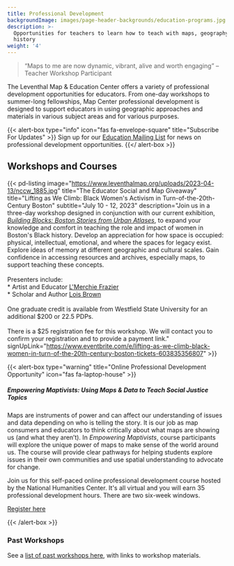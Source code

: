 ```yaml
---
title: Professional Development
backgroundImage: images/page-header-backgrounds/education-programs.jpg
description: >-
  Opportunities for teachers to learn how to teach with maps, geography, and
  history
weight: '4'
---
```


> “Maps to me are now dynamic, vibrant, alive and worth engaging” –Teacher Workshop Participant

The Leventhal Map & Education Center offers a variety of professional development opportunities for educators. From one-day workshops to summer-long fellowships, Map Center professional development is designed to support educators in using geographic approaches and materials in various subject areas and for various purposes.

{{< alert-box type="info" icon="fas fa-envelope-square" title="Subscribe For Updates" >}}
Sign up for our [Education Mailing List](https://visitor.r20.constantcontact.com/manage/optin?v=001ty3slyDjv8WLvGvwSdG8euspYmx7UP1YNPw2RbQHz_d15WTFIS4Ksb90bD2Fx0OBYbhpfZ896VoKbMS6m87TTQGTPsIpdO4e29yiAmPsALE%3D) for news on professional development opportunities.
{{</ alert-box >}}

## Workshops and Courses

{{< pd-listing
image="https://www.leventhalmap.org/uploads/2023-04-13/nccw_1885.jpg"
title="The Educator Social and Map Giveaway"
title="Lifting as We Climb: Black Women's Activism in Turn-of-the-20th-Century Boston"
subtitle="July 10 - 12, 2023"
description="Join us in a three-day workshop designed in conjunction with our current exhibition, *[Building Blocks: Boston Stories from Urban Atlases](https://www.leventhalmap.org/digital-exhibitions/building-blocks/)*, to expand your knowledge and comfort in teaching the role and impact of women in Boston's Black history. Develop an appreciation for how space is occupied: physical, intellectual, emotional, and where the spaces for legacy exist. Explore ideas of memory at different geographic and cultural scales. Gain confidence in accessing resources and archives, especially maps, to support teaching these concepts. <br><br>Presenters include: <br> \* Artist and Educator [L'Merchie Frazier](http://lmerchiefrazier.org/) <br>\* Scholar and Author [Lois Brown](https://english.asu.edu/content/lois-brown) <br><br>One graduate credit is available from Westfield State University for an additional $200 or 22.5 PDPs.<br><br>There is a $25 registration fee for this workshop. We will contact you to confirm your registration and to provide a payment link."
signUpLink="https://www.eventbrite.com/e/lifting-as-we-climb-black-women-in-turn-of-the-20th-century-boston-tickets-603835356807" >}}

{{< alert-box type="warning" title="Online Professional Development Opportunity" icon="fas fa-laptop-house" >}}

##### Empowering Maptivists: Using Maps & Data to Teach Social Justice Topics

Maps are instruments of power and can affect our understanding of issues and data depending on who is telling the story. It is our job as map consumers and educators to think critically about what maps are showing us (and what they aren’t). In *Empowering Maptivists*, course participants will explore the unique power of maps to make sense of the world around us. The course will provide clear pathways for helping students explore issues in their own communities and use spatial understanding to advocate for change.

Join us for this self-paced online professional development course hosted by the National Humanities Center. It's all virtual and you will earn 35 professional development hours. There are two six-week windows.

<a class="btn btn-xs btn-outline-primary mt-2" href="https://nationalhumanitiescenter.org/education-programs/courses/empowering-maptivists-using-maps-data-to-examine-social-issues-humanities-classroom/" target="_blank"><i class="fas fa-user-plus"></i> Register here</a>

{{< /alert-box >}}

### Past Workshops

See a [list of past workshops here](/education/k12/past-workshops), with links to workshop materials.
